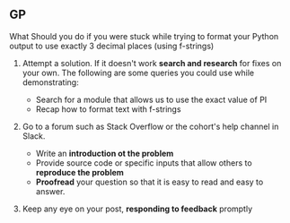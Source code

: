 ## GP

What Should you do if you were stuck while trying to format your Python output to use exactly 3 decimal places (using f-strings)

1. Attempt a solution. If it doesn't work **search and research** for fixes on your own. The following are some queries you could use while demonstrating:
   * Search for a module that allows us to use the exact value of PI
   * Recap how to format text with f-strings

2. Go to a forum such as Stack Overflow or the cohort's help channel in Slack.
   * Write an **introduction ot the problem**
   * Provide source code or specific inputs that allow others to **reproduce the problem**
   * **Proofread** your question so that it is easy to read and easy to answer.
   
3. Keep any eye on your post, **responding to feedback** promptly
